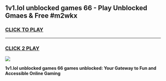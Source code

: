 
## 1v1.lol unblocked games 66 - Play Unblocked Gmaes & Free #m2wkx
<h3>
<a href="https://news.freeplayer.one?title=1v1.lol_unblocked_games_66&ref=24F">CLICK TO PLAY</a></h3>
<hr>

<h3>
<a href="https://news.freeplayer.one?title=1v1.lol_unblocked_games_66&ref=24F">CLICK 2 PLAY</a>
  
</h3>

<a href="https://news.freeplayer.one?title=1v1.lol_unblocked_games_66&ref=24F/"><img src="https://clearcache.store/games.png"></a>


**1v1.lol unblocked games 66 games unblocked: Your Gateway to Fun and Accessible Online Gaming**
